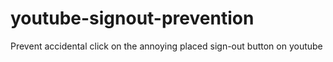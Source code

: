 # youtube-signout-prevention
Prevent accidental click on the annoying placed sign-out button on youtube
